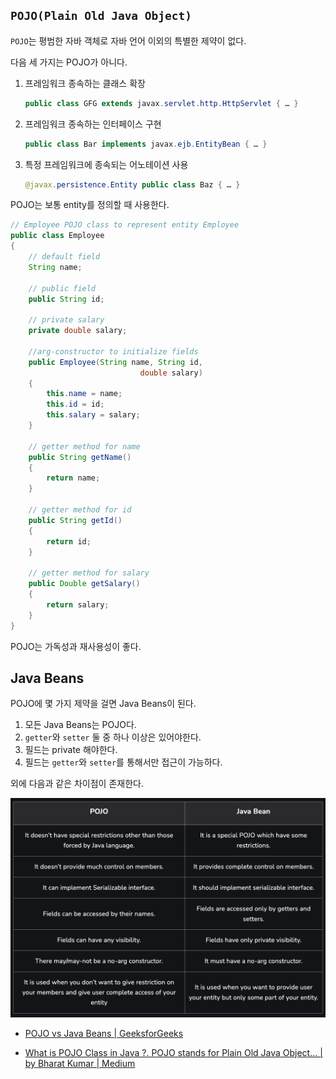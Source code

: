 ## `POJO(Plain Old Java Object)`

`POJO`는 평범한 자바 객체로 자바 언어 이외의 특별한 제약이 없다.

다음 세 가지는 POJO가 아니다.

1. 프레임워크 종속하는 클래스 확장

   ```java
   public class GFG extends javax.servlet.http.HttpServlet { … }
   ```

2. 프레임워크 종속하는 인터페이스 구현

   ```java
   public class Bar implements javax.ejb.EntityBean { … }
   ```

3. 특정 프레임워크에 종속되는 어노테이션 사용

   ```java
   @javax.persistence.Entity public class Baz { … }
   ```

POJO는 보통 entity를 정의할 때 사용한다.

```java
// Employee POJO class to represent entity Employee
public class Employee
{
    // default field
    String name;

    // public field
    public String id;

    // private salary
    private double salary;

    //arg-constructor to initialize fields
    public Employee(String name, String id,
                             double salary)
    {
        this.name = name;
        this.id = id;
        this.salary = salary;
    }

    // getter method for name
    public String getName()
    {
        return name;
    }

    // getter method for id
    public String getId()
    {
        return id;
    }

    // getter method for salary
    public Double getSalary()
    {
        return salary;
    }
}
```

POJO는 가독성과 재사용성이 좋다.

## Java Beans

POJO에 몇 가지 제약을 걸면 Java Beans이 된다.

1. 모든 Java Beans는 POJO다.
2. `getter`와 `setter` 둘 중 하나 이상은 있어야한다.
3. 필드는 private 해야한다.
4. 필드는 `getter`와 `setter`를 통해서만 접근이 가능하다.

외에 다음과 같은 차이점이 존재한다.

![alt text](image.png)

- [POJO vs Java Beans | GeeksforGeeks](https://www.geeksforgeeks.org/pojo-vs-java-beans/)

- [What is POJO Class in Java ?. POJO stands for Plain Old Java Object… | by Bharat Kumar | Medium](https://medium.com/@Bharat2044/what-is-pojo-class-in-java-1325eb7f3a6c)
